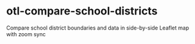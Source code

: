 # otl-compare-school-districts
Compare school district boundaries and data in side-by-side Leaflet map with zoom sync
